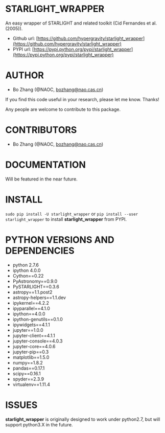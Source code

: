 STARLIGHT_WRAPPER
=================

An easy wrapper of STARLIGHT and related toolkit (Cid Fernandes et al. (2005)).

- Github url: [https://github.com/hypergravity/starlight_wrapper](https://github.com/hypergravity/starlight_wrapper)
- PYPI url: [https://pypi.python.org/pypi/starlight_wrapper](https://pypi.python.org/pypi/starlight_wrapper)

AUTHOR
======

- Bo Zhang (@NAOC, bozhang@nao.cas.cn)

If you find this code useful in your research, please let me know. Thanks!

Any people are welcome to contribute to this package.


CONTRIBUTORS
============

- Bo Zhang (@NAOC, bozhang@nao.cas.cn)


DOCUMENTATION
=============

Will be featured in the near future.


INSTALL
=======
`sudo pip install -U starlight_wrapper` or `pip install --user starlight_wrapper` to install **starlight_wrapper** from PYPI.


PYTHON VERSIONS AND DEPENDENCIES
================================

- python 2.7.6
- ipython 4.0.0
- Cython==0.22
- PyAstronomy==0.9.0
- PySTARLIGHT==0.3.6
- astropy==1.1.post2
- astropy-helpers==1.1.dev
- ipykernel==4.2.2
- ipyparallel==4.1.0
- ipython==4.0.0
- ipython-genutils==0.1.0
- ipywidgets==4.1.1
- jupyter==1.0.0
- jupyter-client==4.1.1
- jupyter-console==4.0.3
- jupyter-core==4.0.6
- jupyter-pip==0.3
- matplotlib==1.5.0
- numpy==1.8.2
- pandas==0.17.1
- scipy==0.16.1
- spyder==2.3.9
- virtualenv==1.11.4


ISSUES
======
**starlight_wrapper** is originally designed to work under python2.7, but will support python3.X in the future.






